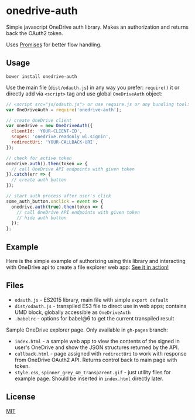 # onedrive-auth

Simple javascript OneDrive auth library. Makes an authorization and returns
back the OAuth2 token.

Uses [Promises](https://www.promisejs.org/) for better flow handling.

## Usage

```
bower install onedrive-auth
```

Use the main file (`dist/odauth.js`) in any way you prefer: `require()` it or
directly add via `<script>` tag and use global `OneDriveAuth` object:

```js
// <script src="js/odauth.js"> or use require.js or any bundling tool:
var OneDriveAuth = require('onedrive-auth');

// create OneDrive client
var onedrive = new OneDriveAuth({
  clientId: 'YOUR-CLIENT-ID',
  scopes: 'onedrive.readonly wl.signin',
  redirectUri: 'YOUR-CALLBACK-URI',
});

// check for active token
onedrive.auth().then(token => {
  // call OneDrive API endpoints with given token
}).catch(err => {
  // create auth button
});

// start auth process after user's click
some_auth_button.onclick = event => {
  onedrive.auth(true).then(token => {
    // call OneDrive API endpoints with given token
    // hide auth button
  });
};
```

## Example

Here is the simple example of authorizing using this library and interacting
with OneDrive api to create a file explorer web app:
[See it in action!](https://hlomzik.github.io/onedrive-auth)

## Files

* `odauth.js` - ES2015 library, main file with simple `export default`
* `dist/odauth.js` - transpiled ES3 file to direct use in web apps; contains
  UMD block, globally accessible as `OneDriveAuth`
* `.babelrc` - options for babel@6 to get the current transpiled result

Sample OneDrive explorer page. Only available in `gh-pages` branch:

* `index.html` - a sample web app to view the contents of the signed in user's
  OneDrive and show the JSON structures returned by the API.
* `callback.html` - page assigned with `redirectUri` to work with response
  from OneDrive OAuth2 API. Returns control back to main page with token.
* `style.css`, `spinner_grey_40_transparent.gif` - just utility files for
  example page. Should be inserted in `index.html` directly later.

## License

[MIT](https://github.com/hlomzik/onedrive-auth/blob/master/LICENSE)
